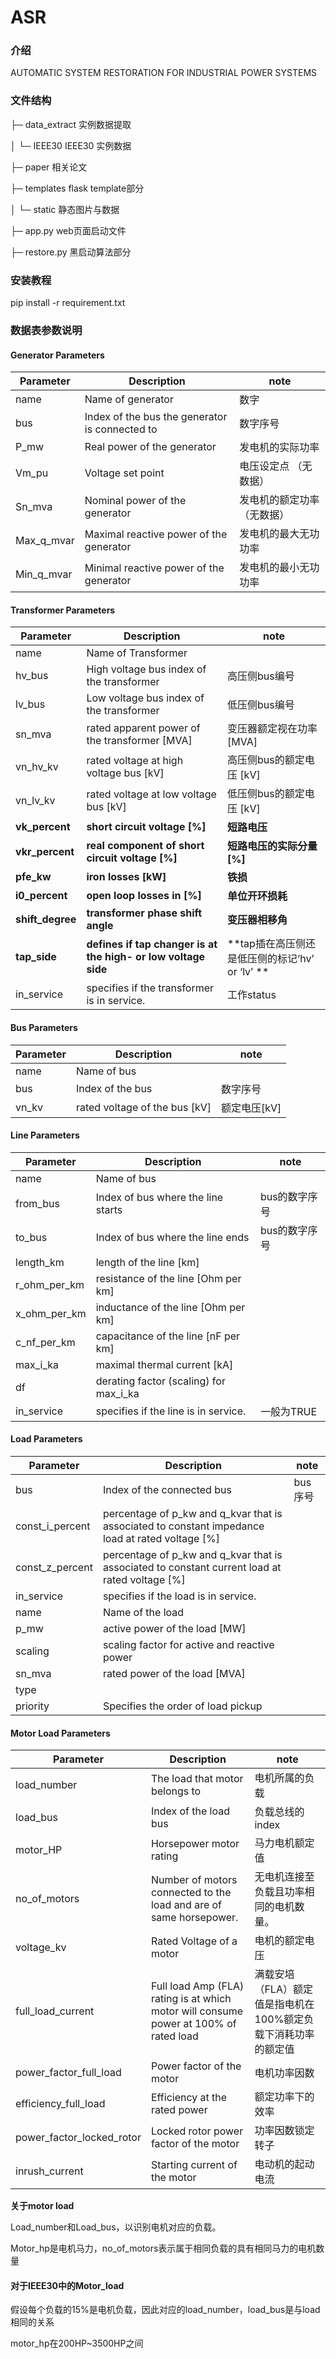 # ASR

### 介绍
AUTOMATIC SYSTEM RESTORATION FOR INDUSTRIAL POWER SYSTEMS

### 文件结构
├─ data_extract  	实例数据提取

│  └─ IEEE30  	IEEE30 实例数据

├─ paper 	 相关论文

├─ templates 	flask template部分

│  └─ static	静态图片与数据

├─ app.py 	web页面启动文件

├─ restore.py 黑启动算法部分


### 安装教程

pip install -r requirement.txt

### 数据表参数说明

#### Generator Parameters

| Parameter  | Description                                    | note                       |
| ---------- | ---------------------------------------------- | -------------------------- |
| name       | Name of generator                              | 数字                       |
| bus        | Index of the bus the generator is connected to | 数字序号                   |
| P_mw       | Real power of the generator                    | 发电机的实际功率           |
| Vm_pu      | Voltage set point                              | 电压设定点 （无数据）      |
| Sn_mva     | Nominal power of the generator                 | 发电机的额定功率（无数据） |
| Max_q_mvar | Maximal reactive power of the generator        | 发电机的最大无功功率       |
| Min_q_mvar | Minimal reactive power of the generator        | 发电机的最小无功功率       |

#### Transformer Parameters

| Parameter | Description       | note |
| --------- | ----------------- | ---- |
| name      | Name of Transformer |      |
| hv_bus    | High voltage bus index of the transformer | 高压侧bus编号 |
| lv_bus    | Low voltage bus index of the transformer | 低压侧bus编号 |
| sn_mva    | rated apparent power of the transformer [MVA] | 变压器额定视在功率[MVA] |
| vn_hv_kv  | rated voltage at high voltage bus [kV] | 高压侧bus的额定电压 [kV] |
| vn_lv_kv  | rated voltage at low voltage bus [kV] | 低压侧bus的额定电压 [kV] |
|**vk_percent**	| **short circuit voltage [%]** | **短路电压** |
|**vkr_percent**| **real component of short circuit voltage [%]** | **短路电压的实际分量[%]** |
|**pfe_kw**| **iron losses [kW]** | **铁损** |
|**i0_percent**| **open loop losses in [%]** | **单位开环损耗** |
|**shift_degree**| **transformer phase shift angle** | **变压器相移角** |
|**tap_side**| **defines if tap changer is at the high- or low voltage side** | **tap插在高压侧还是低压侧的标记‘hv’ or ‘lv’ ** |
|in_service| specifies if the transformer is in service. | 工作status |

#### Bus Parameters

| Parameter | Description       | note |
| ---- | ---- | ---- |
| name      | Name of bus |      |
| bus     |   Index of the bus   | 数字序号 |
| vn_kv     |  rated voltage of the bus [kV]    | 额定电压[kV] |

#### Line Parameters

| Parameter    | Description                   | note         |
| ------------ | ----------------------------- | ------------ |
| name         | Name of bus                   |              |
| from_bus     | Index of bus where the line starts            | bus的数字序号 |
| to_bus       | Index of bus where the line ends| bus的数字序号 |
| length_km    |  length of the line [km]                             |              |
| r_ohm_per_km |       resistance of the line [Ohm per km]                       |              |
| x_ohm_per_km |  inductance of the line [Ohm per km]                             |              |
| c_nf_per_km  |      capacitance of the line [nF per km]                         |              |
| max_i_ka     |   maximal thermal current [kA]                            |              |
| df           |   derating factor (scaling) for max_i_ka                            |              |
| in_service   |  specifies if the line is in service.                             | 一般为TRUE |

#### Load Parameters
| Parameter    | Description                   | note         |
| ------------ | ----------------------------- | ------------ |
|bus| Index of the connected bus | bus序号 |
|const_i_percent	| percentage of p_kw and q_kvar that is associated to constant impedance load at rated voltage [%] | |
|const_z_percent	| percentage of p_kw and q_kvar that is associated to constant current load at rated voltage [%] | |
|in_service| specifies if the load is in service. | |
|name	| Name of the load | |
|p_mw	| active power of the load [MW] | |
|scaling	| scaling factor for active and reactive power | |
|sn_mva| rated power of the load [MVA] | |
|type	| | |
|priority| Specifies the order of load pickup | |


#### Motor Load Parameters

| Parameter    | Description                   | note         |
| ---- | ---- | ---- |
| load_number| The load that motor belongs to                               | 电机所属的负载 |
|load_bus	| Index of the load bus | 负载总线的index |
| motor_HP              | Horsepower motor rating                                      | 马力电机额定值 |
|no_of_motors | Number of motors connected to the load and are of same horsepower. | 无电机连接至负载且功率相同的电机数量。 |
|voltage_kv 	| Rated Voltage of a motor                                     | 电机的额定电压 |
|full_load_current	| Full load Amp (FLA) rating is at which motor will consume power at 100% of rated load | 满载安培（FLA）额定值是指电机在100%额定负载下消耗功率的额定值 |
|power_factor_full_load	| Power factor of the motor | 电机功率因数 |
|efficiency_full_load	| Efficiency at the rated power |额定功率下的效率 |
|power_factor_locked_rotor	|  Locked rotor power factor of the motor |功率因数锁定转子|
|inrush_current|  Starting current of the motor |电动机的起动电流 |

**关于motor load**

Load_number和Load_bus，以识别电机对应的负载。

Motor_hp是电机马力，no_of_motors表示属于相同负载的具有相同马力的电机数量

#### **对于IEEE30中的Motor_load**

假设每个负载的15%是电机负载，因此对应的load_number，load_bus是与load相同的关系

motor_hp在200HP~3500HP之间
